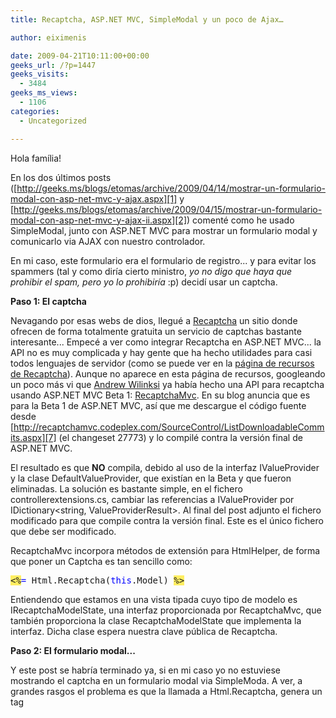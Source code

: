```yaml
---
title: Recaptcha, ASP.NET MVC, SimpleModal y un poco de Ajax…

author: eiximenis

date: 2009-04-21T10:11:00+00:00
geeks_url: /?p=1447
geeks_visits:
  - 3484
geeks_ms_views:
  - 1106
categories:
  - Uncategorized

---
```

Hola família!

En los dos últimos posts ([http://geeks.ms/blogs/etomas/archive/2009/04/14/mostrar-un-formulario-modal-con-asp-net-mvc-y-ajax.aspx][1] y [http://geeks.ms/blogs/etomas/archive/2009/04/15/mostrar-un-formulario-modal-con-asp-net-mvc-y-ajax-ii.aspx][2]) comenté como he usado SimpleModal, junto con ASP.NET MVC para mostrar un formulario modal y comunicarlo via AJAX con nuestro controlador.

<!--more-->

En mi caso, este formulario era el formulario de registro... y para evitar los spammers (tal y como diría cierto ministro, _yo no digo que haya que prohibir el spam, pero yo lo prohibiría_ :p) decidí usar un captcha.

**Paso 1: El captcha**

Nevagando por esas webs de dios, llegué a [Recaptcha][3] un sitio donde ofrecen de forma totalmente gratuita un servicio de captchas bastante interesante... Empecé a ver como integrar Recaptcha en ASP.NET MVC... la API no es muy complicada y hay gente que ha hecho utilidades para casi todos lenguajes de servidor (como se puede ver en la [página de recursos de Recaptcha][4]). Aunque no aparece en esta página de recursos, googleando un poco más vi que [Andrew Wilinksi][5] ya había hecho una API para recaptcha usando ASP.NET MVC Beta 1: [RecaptchaMvc][6]. En su blog anuncia que es para la Beta 1 de ASP.NET MVC, así que me descargue el código fuente desde [http://recaptchamvc.codeplex.com/SourceControl/ListDownloadableCommits.aspx][7] (el changeset 27773) y lo compilé contra la versión final de ASP.NET MVC.

El resultado es que **NO** compila, debido al uso de la interfaz IValueProvider y la clase DefaultValueProvider, que existían en la Beta y que fueron eliminadas. La solución es bastante simple, en el fichero controllerextensions.cs, cambiar las referencias a IValueProvider por IDictionary<string, ValueProviderResult>. Al final del post adjunto el fichero modificado para que compile contra la versión final. Este es el único fichero que debe ser modificado.

RecaptchaMvc incorpora métodos de extensión para HtmlHelper, de forma que poner un Captcha es tan sencillo como:

<pre class="code"><span style="background: #ffee62">&lt;%</span><span style="color: blue">= </span>Html.Recaptcha(<span style="color: blue">this</span>.Model) <span style="background: #ffee62">%&gt;</span></pre>

[][8]

Entiendendo que estamos en una vista tipada cuyo tipo de modelo es IRecaptchaModelState, una interfaz proporcionada por RecaptchaMvc, que también proporciona la clase RecaptchaModelState que implementa la interfaz. Dicha clase espera nuestra clave pública de Recaptcha.

**Paso 2: El formulario modal...**

Y este post se habría terminado ya, si en mi caso yo no estuviese mostrando el captcha en un formulario modal via SimpleModa. A ver, a grandes rasgos el problema es que la llamada a Html.Recaptcha, genera un tag <script>. Si mostramos un formulario usando Ajax, lo que hacermos _básicamente_ es rellenar un <div> via javascript con cierto contenido html. En este caso, los tags <script> son ignorados, por lo que el captcha no se ve... 

La solución? Una vez esté cargado el formulario modal, llamar via Ajax a recaptcha y mostrar entonces el captcha. Por suerte esto es posible porque la gente de recaptcha ofrecen una API Ajax, porque si no... buf! En la [página de la API cliente de recaptcha][9] se describe como funciona la API de recaptcha si queremos usar Ajax. Hay también un ejemplo y la verdad es que es bastante sencillo... De hecho son dos pasos muy sencillos:

  1. Incluir el fichero de script recaptcha_ajax.js 
  2. Llamar a la función Recaptcha.Create. Esta función espera la clave pública, el ID del objeto DOM a rellenar con el captcha y un objeto con varias propiedades adicionales para personalizar el captcha. 

Por lo tanto, lo que he hecho ha sido:

En la vista principal (la que muestra el popup cuando se pulsa un enlace), que en mi caso se llama Home/Index.aspx, he añadido el tag <script>:

<pre class="code"><span style="color: blue">&lt;</span><span style="color: #a31515">script </span><span style="color: red">type</span><span style="color: blue">="text/javascript" </span><span style="color: red">src</span><span style="color: blue">="http://api.recaptcha.net/js/recaptcha_ajax.js"&gt;&lt;/</span><span style="color: #a31515">script</span><span style="color: blue">&gt;</span></pre>

[][8]

Y luego he definido una función showRecaptcha, que llama Recaptcha.Create:

<pre>&lt;script type="text/javascript"&gt;
    function showRecaptcha() {<br />        Recaptcha.create("clave_publica_de_recaptcha", <br />        "div_recaptcha", {<br />          theme: "red",<br />          tabindex: 0
        });
    }
&lt;/script&gt;</pre>

Finalmente, llamo a esta función en cuanto se ha mostrado el formulario modal. Para ello uso el callback onOpen de SimpleModal. Si mirais mi post anterior, vereis que ya usaba este callback para añadir un manejador de eventos javascript para ir comprobando (via AJAX) si el login del usuario estaba libre o no, sin necesidad de hacer submit de todo el popup. En mi caso tenía una función popup_open, y ha sido en ella que he añadido el código para mostrar el captcha:

<pre class="code"><span style="color: blue">function </span>popup_open(dialog) {
    dialog.overlay.fadeIn(<span style="color: #a31515">'slow'</span>, <span style="color: blue">function</span>() {
        dialog.container.fadeIn(<span style="color: #a31515">'slow'</span>, <span style="color: blue">function</span>() {
            dialog.data.fadeIn(<span style="color: #a31515">'slow'</span>, <span style="color: blue">function</span>() {
                showRecaptcha();<br />                <span style="color: #008000;">// resto de código...</span>
            });
        });
    });
}</pre>

[][8]

**Paso 3: Comprobar el captcha**

Esto, usando RecaptchaMvc es muy fácil. En mi caso, cuando el usuario pulsa el botón &ldquo;Enviar&rdquo; de mi popup, se hace un POST a una URL gestionada por la acción Signup del controlador Account, cuyo código es:

<pre class="code">[<span style="color: #2b91af">AcceptVerbs</span>(<span style="color: #2b91af">HttpVerbs</span>.Post)]
<span style="color: blue">public </span><span style="color: #2b91af">ActionResult </span>Signup(<span style="color: #2b91af">FormCollection </span>values)
{
    <span style="color: blue">string </span>privateKey = <span style="color: blue">this</span>.GetRecaptchaPrivateKey();
    <span style="color: blue">var </span>response = <span style="color: blue">this</span>.TryValidateRecaptcha
        (privateKey, values.ToValueProvider());
    <span style="color: blue">if </span>(response.IsValid) {
        <span style="color: green">// Recaptcha ha sido Ok
    </span>}
    <span style="color: blue">else </span>{
        <span style="color: green">// Recapcha ha ido mal
    </span>}
}</pre>

[][8]

Muy simple: Obtenemos la clave privada de Recaptcha (el método GetRecaptchaPrivateKey) es un método extensor mío, que obtiene la clave privada que guardo en el web.config. Luego simplemente llamamos a TryValidateRecaptcha (método extensor que incorpora RecapthcaMvc) y con esto ya sabemos si el captcha es correcto o no!

Y aquí teneis una captura de pantalla con todo funcionando:

[<img height="199" width="244" src="/cfs-file.ashx/__key/CommunityServer.Blogs.Components.WeblogFiles/etomas/image_5F00_thumb_5F00_56275DE1.png" alt="image" border="0" title="image" style="border-bottom: 0px; border-left: 0px; display: inline; border-top: 0px; border-right: 0px" />][10] 

(Sí, sí... el estilo es muy... ASP.NET MVC :p :p :p)

Saludos!

Enlace del fichero [controllerextensions.cs de RecaptchaMvc preparado para ASP.NET MVC versión final][11].

 [1]: /blogs/etomas/archive/2009/04/14/mostrar-un-formulario-modal-con-asp-net-mvc-y-ajax.aspx
 [2]: /blogs/etomas/archive/2009/04/15/mostrar-un-formulario-modal-con-asp-net-mvc-y-ajax-ii.aspx
 [3]: http://recaptcha.net/
 [4]: http://recaptcha.net/resources.html
 [5]: http://weblogs.asp.net/awilinsk/
 [6]: http://weblogs.asp.net/awilinsk/archive/2008/12/09/recaptchamvc.aspx
 [7]: http://recaptchamvc.codeplex.com/SourceControl/ListDownloadableCommits.aspx "http://recaptchamvc.codeplex.com/SourceControl/ListDownloadableCommits.aspx"
 [8]: http://11011.net/software/vspaste
 [9]: http://recaptcha.net/apidocs/captcha/client.html
 [10]: /cfs-file.ashx/__key/CommunityServer.Blogs.Components.WeblogFiles/etomas/image_5F00_1DE3C567.png
 [11]: /cfs-file.ashx/__key/CommunityServer.Blogs.Components.WeblogFiles/etomas.21042009/ControllerExtensions.cs.txt